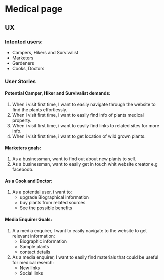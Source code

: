 # Medical page

## UX

### Intented users:
- Campers, Hikers and Survivalist
- Marketers
- Gardeners
- Cooks, Doctors
### User Stories
#### Potential Camper, Hiker and Survivalist demands:
1. When i visit first time, I want to easily navigate through the website to find the plants effortlessly.
2. When i visit first time, i want to easily find info of plants medical property.
3. When i visit first time, i want to easily find links to related sites for more info.
4. When i visit first time, i want to get location of wild grown plants.

#### Marketers goals:
1. As a businessman, want to find out about new plants to sell.
2. As a businessman, want to easily get in touch whit website creator e.g faceboob.

#### As a Cook and Doctor:
1. As a potential user, i want to:
     - upgrade Biographical information
     - buy plants from related sources
     - See the possible benefits

#### Media Enquirer Goals:
1. A a media enquirer, I want to easily navigate to the website to get relevant information:
     - Biographic information
     - Sample plants
     - contact details
2. As a media enquirer, I want to easily find materials that could be useful for medical reserch:
     - New links 
     - Social links